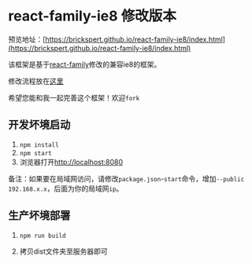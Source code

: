 # react-family-ie8  修改版本

预览地址：[https://brickspert.github.io/react-family-ie8/index.html](https://brickspert.github.io/react-family-ie8/index.html)

该框架是基于[react-family](https://github.com/brickspert/react-family)修改的兼容ie8的框架。

修改流程放在[这里](https://github.com/brickspert/blog/issues/5)

希望您能和我一起完善这个框架！欢迎`fork`

## 开发坏境启动

1. `npm install`
2. `npm start`
3. 浏览器打开[http://localhost:8080](http://localhost:8080)

备注：如果要在局域网访问，请修改`package.json`-`start`命令，增加`--public 192.168.x.x`，后面为你的局域网`ip`。

## 生产坏境部署

1. `npm run build`

2. 拷贝dist文件夹至服务器即可
